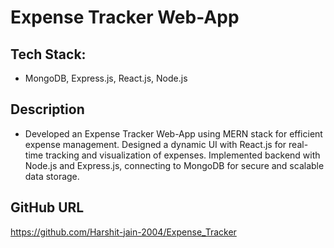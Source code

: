 # Expense Tracker Web-App 
## Tech Stack:
  - MongoDB, Express.js, React.js, Node.js
  
## Description
- Developed an Expense Tracker Web-App using MERN stack for efficient expense management. Designed a dynamic UI with React.js for real-time tracking and visualization of expenses. Implemented backend with Node.js and Express.js, connecting to MongoDB for secure and scalable data storage.

## GitHub URL
https://github.com/Harshit-jain-2004/Expense_Tracker